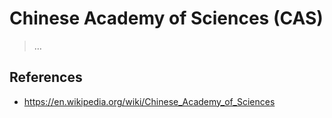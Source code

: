 # Chinese Academy of Sciences (CAS)

> …

## References

- https://en.wikipedia.org/wiki/Chinese_Academy_of_Sciences
